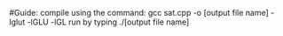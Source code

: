 #Guide:
compile using the command:
gcc sat.cpp -o [output file name] -lglut -lGLU -lGL
run by typing ./[output file name]
